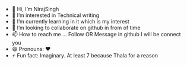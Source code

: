 - 👋 Hi, I’m NirajSingh
- 👀 I’m interested in Technical writing 
- 🌱 I’m currently learning in it which is my interest
- 💞️ I’m looking to collaborate on github in from of time
- 📫 How to reach me ... Follow OR Message in github I will be connect you
- 😄 Pronouns: ❤️
- ⚡ Fun fact: Imaginary. At least 7 because Thala for a reason
